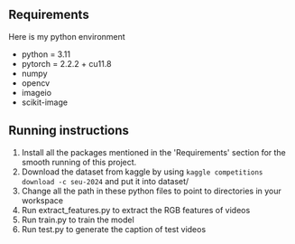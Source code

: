 ## Requirements 

Here is my python environment

* python = 3.11
* pytorch = 2.2.2 + cu11.8
* numpy
* opencv
* imageio
* scikit-image

## Running instructions

1. Install all the packages mentioned in the 'Requirements' section for the smooth running of this project.
2. Download the dataset from kaggle by using  `kaggle competitions download -c seu-2024` and put it into dataset/
3. Change all the path in these python files to point to directories in your workspace
4. Run extract_features.py to extract the RGB features of videos
5. Run train.py to train the model
6. Run test.py to generate the caption of test videos
